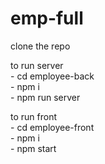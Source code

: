 # emp-full

clone the repo

to run server\
    - cd employee-back\
    - npm i\
    - npm run server

to run front\
    - cd employee-front\
    - npm i\
    - npm start
